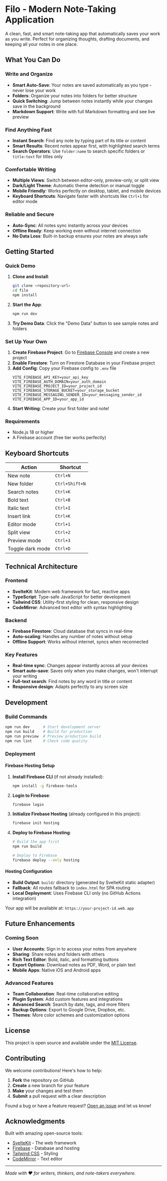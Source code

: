 # Filo - Modern Note-Taking Application

A clean, fast, and smart note-taking app that automatically saves your work as you write. Perfect for organizing thoughts, drafting documents, and keeping all your notes in one place.

## What You Can Do

### **Write and Organize**

- **Smart Auto-Save**: Your notes are saved automatically as you type - never lose your work
- **Folders**: Organize your notes into folders for better structure
- **Quick Switching**: Jump between notes instantly while your changes save in the background
- **Markdown Support**: Write with full Markdown formatting and see live preview

### **Find Anything Fast**

- **Instant Search**: Find any note by typing part of its title or content
- **Smart Results**: Recent notes appear first, with highlighted search terms
- **Search Operators**: Use `folder:name` to search specific folders or `title:text` for titles only

### **Comfortable Writing**

- **Multiple Views**: Switch between editor-only, preview-only, or split view
- **Dark/Light Theme**: Automatic theme detection or manual toggle
- **Mobile Friendly**: Works perfectly on desktop, tablet, and mobile devices
- **Keyboard Shortcuts**: Navigate faster with shortcuts like `Ctrl+1` for editor mode

### **Reliable and Secure**

- **Auto-Sync**: All notes sync instantly across your devices
- **Offline Ready**: Keep working even without internet connection
- **No Data Loss**: Built-in backup ensures your notes are always safe

## Getting Started

### Quick Demo

1. **Clone and Install**:

   ```bash
   git clone <repository-url>
   cd filo
   npm install
   ```

2. **Start the App**:

   ```bash
   npm run dev
   ```

3. **Try Demo Data**: Click the "Demo Data" button to see sample notes and folders

### Set Up Your Own

1. **Create Firebase Project**: Go to [Firebase Console](https://console.firebase.google.com/) and create a new project
2. **Enable Firestore**: Turn on Firestore Database in your Firebase project
3. **Add Config**: Copy your Firebase config to `.env` file
   ```
   VITE_FIREBASE_API_KEY=your_api_key
   VITE_FIREBASE_AUTH_DOMAIN=your_auth_domain
   VITE_FIREBASE_PROJECT_ID=your_project_id
   VITE_FIREBASE_STORAGE_BUCKET=your_storage_bucket
   VITE_FIREBASE_MESSAGING_SENDER_ID=your_messaging_sender_id
   VITE_FIREBASE_APP_ID=your_app_id
   ```
4. **Start Writing**: Create your first folder and note!

### Requirements

- Node.js 18 or higher
- A Firebase account (free tier works perfectly)

## Keyboard Shortcuts

| Action           | Shortcut       |
| ---------------- | -------------- |
| New note         | `Ctrl+N`       |
| New folder       | `Ctrl+Shift+N` |
| Search notes     | `Ctrl+K`       |
| Bold text        | `Ctrl+B`       |
| Italic text      | `Ctrl+I`       |
| Insert link      | `Ctrl+K`       |
| Editor mode      | `Ctrl+1`       |
| Split view       | `Ctrl+2`       |
| Preview mode     | `Ctrl+3`       |
| Toggle dark mode | `Ctrl+D`       |

## Technical Architecture

### Frontend

- **SvelteKit**: Modern web framework for fast, reactive apps
- **TypeScript**: Type-safe JavaScript for better development
- **Tailwind CSS**: Utility-first styling for clean, responsive design
- **CodeMirror**: Advanced text editor with syntax highlighting

### Backend

- **Firebase Firestore**: Cloud database that syncs in real-time
- **Auto-scaling**: Handles any number of notes without setup
- **Offline Support**: Works without internet, syncs when reconnected

### Key Features

- **Real-time sync**: Changes appear instantly across all your devices
- **Smart auto-save**: Saves only when you make changes, won't interrupt your writing
- **Full-text search**: Find notes by any word in title or content
- **Responsive design**: Adapts perfectly to any screen size

## Development

### Build Commands

```bash
npm run dev      # Start development server
npm run build    # Build for production
npm run preview  # Preview production build
npm run lint     # Check code quality
```

### Deployment

#### Firebase Hosting Setup

1. **Install Firebase CLI** (if not already installed):

   ```bash
   npm install -g firebase-tools
   ```

2. **Login to Firebase**:

   ```bash
   firebase login
   ```

3. **Initialize Firebase Hosting** (already configured in this project):

   ```bash
   firebase init hosting
   ```

4. **Deploy to Firebase Hosting**:

   ```bash
   # Build the app first
   npm run build

   # Deploy to Firebase
   firebase deploy --only hosting
   ```

#### Hosting Configuration

- **Build Output**: `build/` directory (generated by SvelteKit static adapter)
- **Fallback**: All routes fallback to `index.html` for SPA routing
- **Local Deployment**: Uses Firebase CLI only (no GitHub Actions integration)

Your app will be available at: `https://your-project-id.web.app`

## Future Enhancements

### Coming Soon

- **User Accounts**: Sign in to access your notes from anywhere
- **Sharing**: Share notes and folders with others
- **Rich Text Editor**: Bold, italic, and formatting buttons
- **Export Options**: Download notes as PDF, Word, or plain text
- **Mobile Apps**: Native iOS and Android apps

### Advanced Features

- **Team Collaboration**: Real-time collaborative editing
- **Plugin System**: Add custom features and integrations
- **Advanced Search**: Search by date, tags, and more filters
- **Backup Options**: Export to Google Drive, Dropbox, etc.
- **Themes**: More color schemes and customization options

## License

This project is open source and available under the [MIT License](LICENSE).

## Contributing

We welcome contributions! Here's how to help:

1. **Fork** the repository on GitHub
2. **Create** a new branch for your feature
3. **Make** your changes and test them
4. **Submit** a pull request with a clear description

Found a bug or have a feature request? [Open an issue](https://github.com/your-repo/filo/issues) and let us know!

## Acknowledgments

Built with amazing open-source tools:

- [SvelteKit](https://kit.svelte.dev/) - The web framework
- [Firebase](https://firebase.google.com/) - Database and hosting
- [Tailwind CSS](https://tailwindcss.com/) - Styling
- [CodeMirror](https://codemirror.net/) - Text editor

---

_Made with ❤️ for writers, thinkers, and note-takers everywhere._

